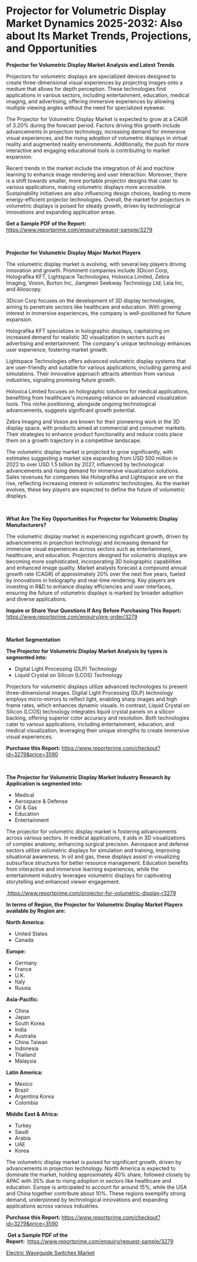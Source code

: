<p><h1>Projector for Volumetric Display Market Dynamics 2025-2032: Also about Its Market Trends, Projections, and Opportunities</h1></p><p><strong>Projector for Volumetric Display Market Analysis and Latest Trends</strong></p>
<p><p>Projectors for volumetric displays are specialized devices designed to create three-dimensional visual experiences by projecting images onto a medium that allows for depth perception. These technologies find applications in various sectors, including entertainment, education, medical imaging, and advertising, offering immersive experiences by allowing multiple viewing angles without the need for specialized eyewear.</p><p>The Projector for Volumetric Display Market is expected to grow at a CAGR of 3.20% during the forecast period. Factors driving this growth include advancements in projection technology, increasing demand for immersive visual experiences, and the rising adoption of volumetric displays in virtual reality and augmented reality environments. Additionally, the push for more interactive and engaging educational tools is contributing to market expansion.</p><p>Recent trends in the market include the integration of AI and machine learning to enhance image rendering and user interaction. Moreover, there is a shift towards smaller, more portable projector designs that cater to various applications, making volumetric displays more accessible. Sustainability initiatives are also influencing design choices, leading to more energy-efficient projector technologies. Overall, the market for projectors in volumetric displays is poised for steady growth, driven by technological innovations and expanding application areas.</p></p>
<p><strong>Get a Sample PDF of the Report:&nbsp;</strong> <a href="https://www.reportprime.com/enquiry/request-sample/3279?utm_campaign=2757&utm_medium=2&utm_source=Github&utm_content=ia&utm_term=18032025&utm_id=projector-for-volumetric-display">https://www.reportprime.com/enquiry/request-sample/3279</a></p>
<p>&nbsp;</p>
<p><strong>Projector for Volumetric Display Major Market Players</strong></p>
<p><p>The volumetric display market is evolving, with several key players driving innovation and growth. Prominent companies include 3Dicon Corp, Holografika KFT, Lightspace Technologies, Holoxica Limited, Zebra Imaging, Voxon, Burton Inc, Jiangmen Seekway Technology Ltd, Leia Inc, and Alioscopy.</p><p>3Dicon Corp focuses on the development of 3D display technologies, aiming to penetrate sectors like healthcare and education. With growing interest in immersive experiences, the company is well-positioned for future expansion.</p><p>Holografika KFT specializes in holographic displays, capitalizing on increased demand for realistic 3D visualization in sectors such as advertising and entertainment. The company's unique technology enhances user experience, fostering market growth.</p><p>Lightspace Technologies offers advanced volumetric display systems that are user-friendly and suitable for various applications, including gaming and simulations. Their innovative approach attracts attention from various industries, signaling promising future growth.</p><p>Holoxica Limited focuses on holographic solutions for medical applications, benefiting from healthcare's increasing reliance on advanced visualization tools. This niche positioning, alongside ongoing technological advancements, suggests significant growth potential.</p><p>Zebra Imaging and Voxon are known for their pioneering work in the 3D display space, with products aimed at commercial and consumer markets. Their strategies to enhance product functionality and reduce costs place them on a growth trajectory in a competitive landscape.</p><p>The volumetric display market is projected to grow significantly, with estimates suggesting a market size expanding from USD 500 million in 2022 to over USD 1.5 billion by 2027, influenced by technological advancements and rising demand for immersive visualization solutions. Sales revenues for companies like Holografika and Lightspace are on the rise, reflecting increasing interest in volumetric technologies. As the market evolves, these key players are expected to define the future of volumetric displays.</p></p>
<p>&nbsp;</p>
<p><strong>What Are The Key Opportunities For Projector for Volumetric Display Manufacturers?</strong></p>
<p><p>The volumetric display market is experiencing significant growth, driven by advancements in projection technology and increasing demand for immersive visual experiences across sectors such as entertainment, healthcare, and education. Projectors designed for volumetric displays are becoming more sophisticated, incorporating 3D holographic capabilities and enhanced image quality. Market analysts forecast a compound annual growth rate (CAGR) of approximately 20% over the next five years, fueled by innovations in holography and real-time rendering. Key players are investing in R&D to enhance display efficiencies and user interfaces, ensuring the future of volumetric displays is marked by broader adoption and diverse applications.</p></p>
<p><strong>Inquire or Share Your Questions If Any Before Purchasing This Report:</strong> <a href="https://www.reportprime.com/enquiry/pre-order/3279?utm_campaign=2757&utm_medium=2&utm_source=Github&utm_content=ia&utm_term=18032025&utm_id=projector-for-volumetric-display">https://www.reportprime.com/enquiry/pre-order/3279</a></p>
<p>&nbsp;</p>
<p><strong>Market Segmentation</strong></p>
<p><strong>The Projector for Volumetric Display Market Analysis by types is segmented into:</strong></p>
<p><ul><li>Digital Light Processing (DLP) Technology</li><li>Liquid Crystal on Silicon (LCOS) Technology</li></ul></p>
<p><p>Projectors for volumetric displays utilize advanced technologies to present three-dimensional images. Digital Light Processing (DLP) technology employs micro-mirrors to reflect light, enabling sharp images and high frame rates, which enhances dynamic visuals. In contrast, Liquid Crystal on Silicon (LCOS) technology integrates liquid crystal panels on a silicon backing, offering superior color accuracy and resolution. Both technologies cater to various applications, including entertainment, education, and medical visualization, leveraging their unique strengths to create immersive visual experiences.</p></p>
<p><strong>Purchase this Report:&nbsp;</strong><a href="https://www.reportprime.com/checkout?id=3279&price=3590&utm_campaign=2757&utm_medium=2&utm_source=Github&utm_content=ia&utm_term=18032025&utm_id=projector-for-volumetric-display">https://www.reportprime.com/checkout?id=3279&price=3590</a></p>
<p>&nbsp;</p>
<p><strong>The Projector for Volumetric Display Market Industry Research by Application is segmented into:</strong></p>
<p><ul><li>Medical</li><li>Aerospace & Defense</li><li>Oil & Gas</li><li>Education</li><li>Entertainment</li></ul></p>
<p><p>The projector for volumetric display market is fostering advancements across various sectors. In medical applications, it aids in 3D visualizations of complex anatomy, enhancing surgical precision. Aerospace and defense sectors utilize volumetric displays for simulation and training, improving situational awareness. In oil and gas, these displays assist in visualizing subsurface structures for better resource management. Education benefits from interactive and immersive learning experiences, while the entertainment industry leverages volumetric displays for captivating storytelling and enhanced viewer engagement.</p></p>
<p><a href="https://www.reportprime.com/projector-for-volumetric-display-r3279?utm_campaign=2757&utm_medium=2&utm_source=Github&utm_content=ia&utm_term=18032025&utm_id=projector-for-volumetric-display">&nbsp;https://www.reportprime.com/projector-for-volumetric-display-r3279</a></p>
<p><strong>In terms of Region, the Projector for Volumetric Display Market Players available by Region are:</strong></p>
<p>
    <p> <strong> North America: </strong>
        <ul>
            <li>United States</li>
            <li>Canada</li>
        </ul>
        </p> 
    <p> <strong> Europe: </strong>
        <ul>
            <li>Germany</li>
            <li>France</li>
            <li>U.K.</li>
            <li>Italy</li>
            <li>Russia</li>
        </ul>
        </p> 
    <p> <strong> Asia-Pacific: </strong>
        <ul>
            <li>China</li>
            <li>Japan</li>
            <li>South Korea</li>
            <li>India</li>
            <li>Australia</li>
            <li>China Taiwan</li>
            <li>Indonesia</li>
            <li>Thailand</li>
            <li>Malaysia</li>
        </ul>
        </p> 
    <p> <strong> Latin America: </strong>
        <ul>
            <li>Mexico</li>
            <li>Brazil</li>
            <li>Argentina Korea</li>
            <li>Colombia</li>
        </ul>
        </p> 
    <p> <strong> Middle East & Africa: </strong>
        <ul>
            <li>Turkey</li>
            <li>Saudi</li>
            <li>Arabia</li>
            <li>UAE</li>
            <li>Korea</li>
        </ul>
    </p>
    </p>
<p><p>The volumetric display market is poised for significant growth, driven by advancements in projection technology. North America is expected to dominate the market, holding approximately 40% share, followed closely by APAC with 35% due to rising adoption in sectors like healthcare and education. Europe is anticipated to account for around 15%, while the USA and China together contribute about 10%. These regions exemplify strong demand, underpinned by technological innovations and expanding applications across various industries.</p></p>
<p><strong>Purchase this Report: </strong><a href="https://www.reportprime.com/checkout?id=3279&price=3590&utm_campaign=2757&utm_medium=2&utm_source=Github&utm_content=ia&utm_term=18032025&utm_id=projector-for-volumetric-display">https://www.reportprime.com/checkout?id=3279&price=3590</a></p>
<p>&nbsp;<strong>Get a Sample PDF of the Report:&nbsp;&nbsp;</strong><a href="https://www.reportprime.com/enquiry/request-sample/3279?utm_campaign=2757&utm_medium=2&utm_source=Github&utm_content=ia&utm_term=18032025&utm_id=projector-for-volumetric-display">https://www.reportprime.com/enquiry/request-sample/3279</a></p>
<p><strong></strong></p>
<p><p><a href="https://github.com/rosalinebhakta48/Market-Research-Report-List-1/blob/main/electric-waveguide-switches-market.md?utm_campaign=2757&utm_medium=2&utm_source=Github&utm_content=ia&utm_term=18032025&utm_id=projector-for-volumetric-display">Electric Waveguide Switches Market</a></p></p>